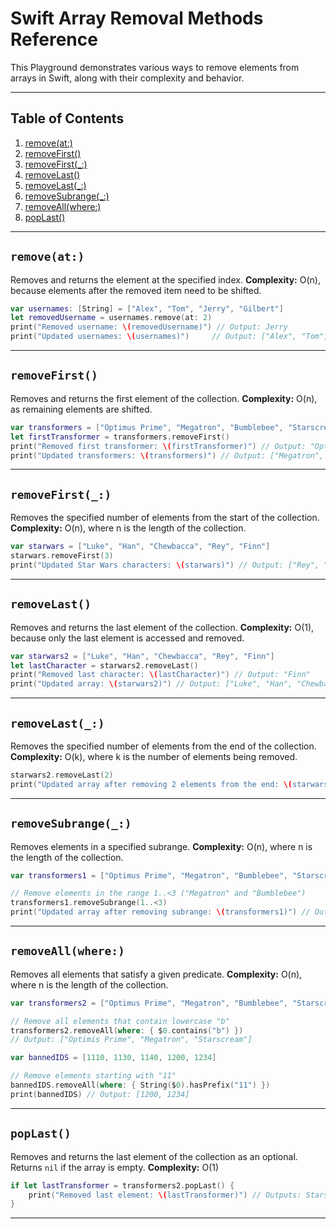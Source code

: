 # Swift Array Removal Methods Reference

This Playground demonstrates various ways to remove elements from arrays in Swift, along with their complexity and behavior.

---

## Table of Contents
1. [remove(at:)](#removeat)
2. [removeFirst()](#removefirst)
3. [removeFirst(_:)](#removefirstn)
4. [removeLast()](#removelast)
5. [removeLast(_:)](#removelastn)
6. [removeSubrange(_:)](#removesubrange)
7. [removeAll(where:)](#removeallwhere)
8. [popLast()](#poplast)

---

## `remove(at:)`

Removes and returns the element at the specified index.
**Complexity:** O(n), because elements after the removed item need to be shifted.

```swift
var usernames: [String] = ["Alex", "Tom", "Jerry", "Gilbert"]
let removedUsername = usernames.remove(at: 2)
print("Removed username: \(removedUsername)") // Output: Jerry
print("Updated usernames: \(usernames)")     // Output: ["Alex", "Tom", "Gilbert"]
```

---

## `removeFirst()`

Removes and returns the first element of the collection.
**Complexity:** O(n), as remaining elements are shifted.

```swift
var transformers = ["Optimus Prime", "Megatron", "Bumblebee", "Starscream"]
let firstTransformer = transformers.removeFirst()
print("Removed first transformer: \(firstTransformer)") // Output: "Optimus Prime"
print("Updated transformers: \(transformers)") // Output: ["Megatron", "Bumblebee", "Starscream"]
```

---

## `removeFirst(_:)`

Removes the specified number of elements from the start of the collection.
**Complexity:** O(n), where n is the length of the collection.

```swift
var starwars = ["Luke", "Han", "Chewbacca", "Rey", "Finn"]
starwars.removeFirst(3)
print("Updated Star Wars characters: \(starwars)") // Output: ["Rey", "Finn"]
```

---

## `removeLast()`

Removes and returns the last element of the collection.
**Complexity:** O(1), because only the last element is accessed and removed.

```swift
var starwars2 = ["Luke", "Han", "Chewbacca", "Rey", "Finn"]
let lastCharacter = starwars2.removeLast()
print("Removed last character: \(lastCharacter)") // Output: "Finn"
print("Updated array: \(starwars2)") // Output: ["Luke", "Han", "Chewbacca", "Rey"]
```

---

## `removeLast(_:)`

Removes the specified number of elements from the end of the collection.
**Complexity:** O(k), where k is the number of elements being removed.

```swift
starwars2.removeLast(2)
print("Updated array after removing 2 elements from the end: \(starwars2)") // Output: ["Luke", "Han"]
```

---

## `removeSubrange(_:)`

Removes elements in a specified subrange.
**Complexity:** O(n), where n is the length of the collection.

```swift
var transformers1 = ["Optimus Prime", "Megatron", "Bumblebee", "Starscream"]

// Remove elements in the range 1..<3 ("Megatron" and "Bumblebee")
transformers1.removeSubrange(1..<3)
print("Updated array after removing subrange: \(transformers1)") // Output: ["Optimus Prime", "Starscream"]
```

---

## `removeAll(where:)`

Removes all elements that satisfy a given predicate.
**Complexity:** O(n), where n is the length of the collection.

```swift
var transformers2 = ["Optimus Prime", "Megatron", "Bumblebee", "Starscream"]

// Remove all elements that contain lowercase "b"
transformers2.removeAll(where: { $0.contains("b") })
// Output: ["Optimis Prime", "Megatron", "Starscream"]

var bannedIDS = [1110, 1130, 1140, 1200, 1234]

// Remove elements starting with "11"
bannedIDS.removeAll(where: { String($0).hasPrefix("11") })
print(bannedIDS) // Output: [1200, 1234]
```

---

## `popLast()`

Removes and returns the last element of the collection as an optional.
Returns `nil` if the array is empty.
**Complexity:** O(1)

```swift
if let lastTransformer = transformers2.popLast() {
    print("Removed last element: \(lastTransformer)") // Outputs: Starscream
}
```

---
